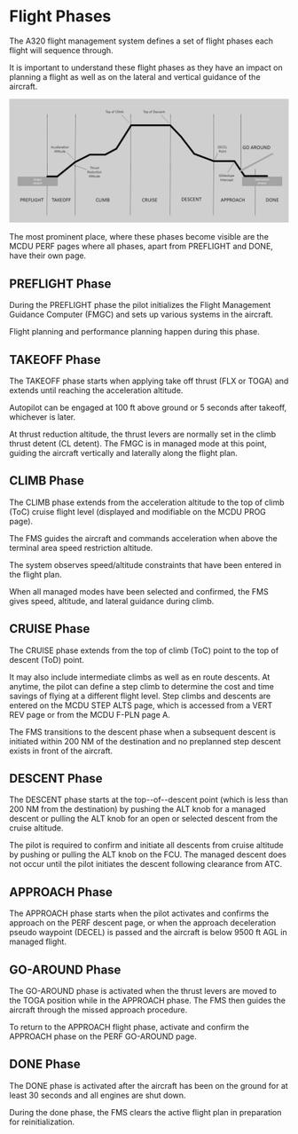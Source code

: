 # Flight Phases

The A320 flight management system defines a set of flight phases each flight will sequence through.

It is important to understand these flight phases as they have an impact on planning a flight as well as on the lateral and vertical guidance of the aircraft.

![FLight Phases](../assets/advanced-guides/flight-phases/flight-phases.png "FLight Phases")

The most prominent place, where these phases become visible are the MCDU PERF pages where all phases, apart from PREFLIGHT and DONE, have their own page.

## PREFLIGHT Phase

During the PREFLIGHT phase the pilot initializes the Flight Management Guidance Computer (FMGC) and sets up various systems in the aircraft.

Flight planning and performance planning happen during this phase.

## TAKEOFF Phase

The TAKEOFF phase starts when applying take off thrust (FLX or TOGA) and extends until reaching the acceleration altitude.

Autopilot can be engaged at 100 ft above ground or 5 seconds after takeoff, whichever is later.

At thrust reduction altitude, the thrust levers are normally set in the climb thrust detent (CL detent). The FMGC is in managed mode at this point, guiding the aircraft vertically and laterally along the flight plan.

## CLIMB Phase

The CLIMB phase extends from the acceleration altitude to the top of climb (ToC) cruise flight level (displayed and modifiable on the MCDU PROG page).

The FMS guides the aircraft and commands acceleration when above the terminal area speed restriction altitude.

The system observes speed/altitude constraints that have been entered in the flight plan.

When all managed modes have been selected and confirmed, the FMS gives speed, altitude, and lateral guidance during climb.

## CRUISE Phase

The CRUISE phase extends from the top of climb (ToC) point to the top of descent (ToD) point.

It may also include intermediate climbs as well as en route descents. At anytime, the pilot can define a step climb to determine the cost and time savings of flying at a different flight level. Step climbs and descents are entered on the MCDU STEP ALTS page, which is accessed from a VERT REV page or from the MCDU F-PLN page A.

The FMS transitions to the descent phase when a subsequent descent is initiated within 200 NM of the destination and no preplanned step descent exists in front of the aircraft.

## DESCENT Phase

The DESCENT phase starts at the top--of--descent point (which is less than 200 NM from the destination) by pushing the ALT knob for a managed descent or pulling the ALT knob for an open or selected descent from the cruise altitude.

The pilot is required to confirm and initiate all descents from cruise altitude by pushing or pulling the ALT knob on the FCU. The managed descent does not occur until the pilot initiates the descent following clearance from ATC.

## APPROACH Phase

The APPROACH phase starts when the pilot activates and confirms the approach on the PERF descent page, or when the approach deceleration pseudo waypoint (DECEL) is passed and the aircraft is below 9500 ft AGL in managed flight.

## GO-AROUND Phase

The GO-AROUND phase is activated when the thrust levers are moved to the TOGA position while in the APPROACH phase. The FMS then guides the aircraft through the missed approach procedure.

To return to the APPROACH flight phase, activate and confirm the APPROACH phase on the PERF GO-AROUND page.

## DONE Phase

The DONE phase is activated after the aircraft has been on the ground for at least 30 seconds and all engines are shut down.

During the done phase, the FMS clears the active flight plan in preparation for reinitialization.
